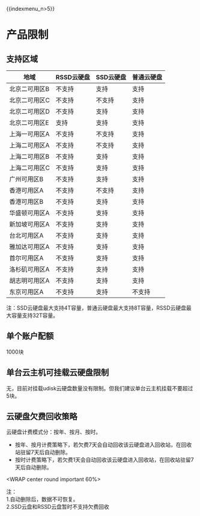 {{indexmenu_n>5}}

# 产品限制

## 支持区域

| 地域      | RSSD云硬盘 | SSD云硬盘 | 普通云硬盘 |
| ------- | ------- | ------ | ----- |
| 北京二可用区B | 不支持     | 支持     | 支持    |
| 北京二可用区C | 不支持     | 不支持    | 支持    |
| 北京二可用区D | 不支持     | 支持     | 支持    |
| 北京二可用区E | 支持      | 支持     | 支持    |
| 上海一可用区A | 不支持     | 不支持    | 支持    |
| 上海二可用区A | 不支持     | 不支持    | 支持    |
| 上海二可用区B | 不支持     | 支持     | 支持    |
| 上海二可用区C | 不支持     | 支持     | 支持    |
| 广州可用区B  | 不支持     | 支持     | 支持    |
| 香港可用区A  | 不支持     | 不支持    | 支持    |
| 香港可用区B  | 不支持     | 支持     | 支持    |
| 华盛顿可用区A | 不支持     | 支持     | 支持    |
| 新加坡可用区A | 不支持     | 支持     | 支持    |
| 台北可用区A  | 不支持     | 支持     | 支持    |
| 雅加达可用区A | 不支持     | 支持     | 支持    |
| 首尔可用区A  | 不支持     | 支持     | 支持    |
| 洛杉矶可用区A | 不支持     | 支持     | 支持    |
| 胡志明可用区A | 不支持     | 支持     | 支持    |
| 东京可用区A  | 不支持     | 支持     | 不支持   |

注：SSD云硬盘最大支持4T容量，普通云硬盘最大支持8T容量，RSSD云硬盘最大容量支持32T容量。

## 单个账户配额

1000块

## 单台云主机可挂载云硬盘限制

无，目前对挂载udisk云硬盘数量没有限制。但我们建议单台云主机挂载不要超过5块。

## 云硬盘欠费回收策略

云硬盘计费模式分：按年、按月、按时。

  - 按年、按月计费策略下，若欠费7天会自动回收该云硬盘进入回收站，在回收站驻留7天后自动删除。
  - 按时计费策略下，若欠费1天会自动回收该云硬盘进入回收站，在回收站驻留7天后自动删除。

<WRAP center round important 60%>

注：  
1.自动删除后，数据不可恢复。  
2.SSD云盘和RSSD云盘暂时不支持欠费回收 </WRAP>
